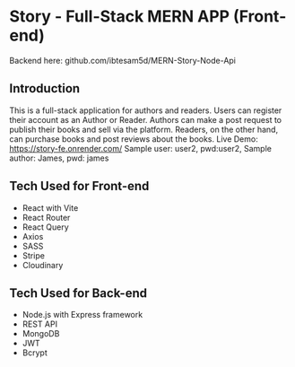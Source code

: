 # Story - Full-Stack MERN APP (Front-end)
Backend here: github.com/ibtesam5d/MERN-Story-Node-Api
## Introduction
This is a full-stack application for authors and readers. Users can register their account as an Author or Reader. Authors can make a post request to publish their books and sell via the platform. Readers, on the other hand, can purchase books and post reviews about the books.
Live Demo: https://story-fe.onrender.com/
Sample user: user2, pwd:user2, Sample author: James, pwd: james

## Tech Used for Front-end
- React with Vite
- React Router
- React Query
- Axios
- SASS
- Stripe
- Cloudinary

## Tech Used for Back-end
- Node.js with Express framework
- REST API
- MongoDB
- JWT
- Bcrypt
